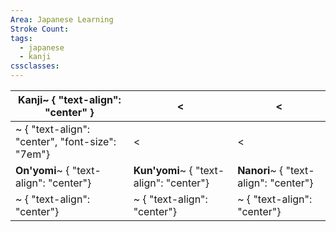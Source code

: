 ```yaml
---
Area: Japanese Learning
Stroke Count: 
tags:
  - japanese
  - kanji
cssclasses:
---
```


| Kanji~ { "text-align": "center" }               | <                                       | <                                     |
| ----------------------------------------------- | --------------------------------------- | ------------------------------------- |
| ~ { "text-align": "center", "font-size": "7em"} | <                                       | <                                     |
| **On'yomi**~ { "text-align": "center"}          | **Kun'yomi**~ { "text-align": "center"} | **Nanori**~ { "text-align": "center"} |
| ~ { "text-align": "center"}                     | ~ { "text-align": "center"}             | ~ { "text-align": "center"}           |
